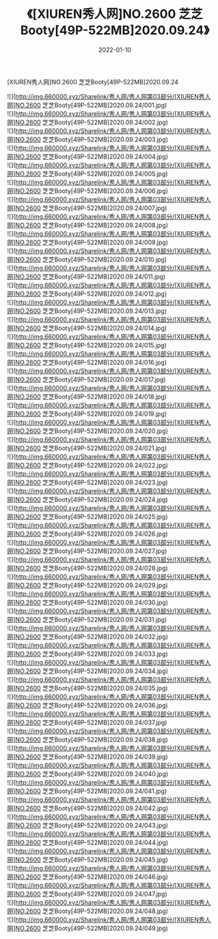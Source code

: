 ﻿---
layout: post
title:  《[XIUREN秀人网]NO.2600 芝芝Booty[49P-522MB]2020.09.24》
date:   2022-01-10
img: http://img.660000.xyz/Sharelink/秀人网/秀人网第03部分/[XIUREN秀人网]NO.2600 芝芝Booty[49P-522MB]2020.09.24/000.jpg
categories: [美女, 清纯, 唯美]
---

[XIUREN秀人网]NO.2600 芝芝Booty[49P-522MB]2020.09.24

 ![](http://img.660000.xyz/Sharelink/秀人网/秀人网第03部分/[XIUREN秀人网]NO.2600 芝芝Booty[49P-522MB]2020.09.24/001.jpg) <br>![](http://img.660000.xyz/Sharelink/秀人网/秀人网第03部分/[XIUREN秀人网]NO.2600 芝芝Booty[49P-522MB]2020.09.24/002.jpg) <br>![](http://img.660000.xyz/Sharelink/秀人网/秀人网第03部分/[XIUREN秀人网]NO.2600 芝芝Booty[49P-522MB]2020.09.24/003.jpg) <br>![](http://img.660000.xyz/Sharelink/秀人网/秀人网第03部分/[XIUREN秀人网]NO.2600 芝芝Booty[49P-522MB]2020.09.24/004.jpg) <br>![](http://img.660000.xyz/Sharelink/秀人网/秀人网第03部分/[XIUREN秀人网]NO.2600 芝芝Booty[49P-522MB]2020.09.24/005.jpg) <br>![](http://img.660000.xyz/Sharelink/秀人网/秀人网第03部分/[XIUREN秀人网]NO.2600 芝芝Booty[49P-522MB]2020.09.24/006.jpg) <br>![](http://img.660000.xyz/Sharelink/秀人网/秀人网第03部分/[XIUREN秀人网]NO.2600 芝芝Booty[49P-522MB]2020.09.24/007.jpg) <br>![](http://img.660000.xyz/Sharelink/秀人网/秀人网第03部分/[XIUREN秀人网]NO.2600 芝芝Booty[49P-522MB]2020.09.24/008.jpg) <br>![](http://img.660000.xyz/Sharelink/秀人网/秀人网第03部分/[XIUREN秀人网]NO.2600 芝芝Booty[49P-522MB]2020.09.24/009.jpg) <br>![](http://img.660000.xyz/Sharelink/秀人网/秀人网第03部分/[XIUREN秀人网]NO.2600 芝芝Booty[49P-522MB]2020.09.24/010.jpg) <br>![](http://img.660000.xyz/Sharelink/秀人网/秀人网第03部分/[XIUREN秀人网]NO.2600 芝芝Booty[49P-522MB]2020.09.24/011.jpg) <br>![](http://img.660000.xyz/Sharelink/秀人网/秀人网第03部分/[XIUREN秀人网]NO.2600 芝芝Booty[49P-522MB]2020.09.24/012.jpg) <br>![](http://img.660000.xyz/Sharelink/秀人网/秀人网第03部分/[XIUREN秀人网]NO.2600 芝芝Booty[49P-522MB]2020.09.24/013.jpg) <br>![](http://img.660000.xyz/Sharelink/秀人网/秀人网第03部分/[XIUREN秀人网]NO.2600 芝芝Booty[49P-522MB]2020.09.24/014.jpg) <br>![](http://img.660000.xyz/Sharelink/秀人网/秀人网第03部分/[XIUREN秀人网]NO.2600 芝芝Booty[49P-522MB]2020.09.24/015.jpg) <br>![](http://img.660000.xyz/Sharelink/秀人网/秀人网第03部分/[XIUREN秀人网]NO.2600 芝芝Booty[49P-522MB]2020.09.24/016.jpg) <br>![](http://img.660000.xyz/Sharelink/秀人网/秀人网第03部分/[XIUREN秀人网]NO.2600 芝芝Booty[49P-522MB]2020.09.24/017.jpg) <br>![](http://img.660000.xyz/Sharelink/秀人网/秀人网第03部分/[XIUREN秀人网]NO.2600 芝芝Booty[49P-522MB]2020.09.24/018.jpg) <br>![](http://img.660000.xyz/Sharelink/秀人网/秀人网第03部分/[XIUREN秀人网]NO.2600 芝芝Booty[49P-522MB]2020.09.24/019.jpg) <br>![](http://img.660000.xyz/Sharelink/秀人网/秀人网第03部分/[XIUREN秀人网]NO.2600 芝芝Booty[49P-522MB]2020.09.24/020.jpg) <br>![](http://img.660000.xyz/Sharelink/秀人网/秀人网第03部分/[XIUREN秀人网]NO.2600 芝芝Booty[49P-522MB]2020.09.24/021.jpg) <br>![](http://img.660000.xyz/Sharelink/秀人网/秀人网第03部分/[XIUREN秀人网]NO.2600 芝芝Booty[49P-522MB]2020.09.24/022.jpg) <br>![](http://img.660000.xyz/Sharelink/秀人网/秀人网第03部分/[XIUREN秀人网]NO.2600 芝芝Booty[49P-522MB]2020.09.24/023.jpg) <br>![](http://img.660000.xyz/Sharelink/秀人网/秀人网第03部分/[XIUREN秀人网]NO.2600 芝芝Booty[49P-522MB]2020.09.24/024.jpg) <br>![](http://img.660000.xyz/Sharelink/秀人网/秀人网第03部分/[XIUREN秀人网]NO.2600 芝芝Booty[49P-522MB]2020.09.24/025.jpg) <br>![](http://img.660000.xyz/Sharelink/秀人网/秀人网第03部分/[XIUREN秀人网]NO.2600 芝芝Booty[49P-522MB]2020.09.24/026.jpg) <br>![](http://img.660000.xyz/Sharelink/秀人网/秀人网第03部分/[XIUREN秀人网]NO.2600 芝芝Booty[49P-522MB]2020.09.24/027.jpg) <br>![](http://img.660000.xyz/Sharelink/秀人网/秀人网第03部分/[XIUREN秀人网]NO.2600 芝芝Booty[49P-522MB]2020.09.24/028.jpg) <br>![](http://img.660000.xyz/Sharelink/秀人网/秀人网第03部分/[XIUREN秀人网]NO.2600 芝芝Booty[49P-522MB]2020.09.24/029.jpg) <br>![](http://img.660000.xyz/Sharelink/秀人网/秀人网第03部分/[XIUREN秀人网]NO.2600 芝芝Booty[49P-522MB]2020.09.24/030.jpg) <br>![](http://img.660000.xyz/Sharelink/秀人网/秀人网第03部分/[XIUREN秀人网]NO.2600 芝芝Booty[49P-522MB]2020.09.24/031.jpg) <br>![](http://img.660000.xyz/Sharelink/秀人网/秀人网第03部分/[XIUREN秀人网]NO.2600 芝芝Booty[49P-522MB]2020.09.24/032.jpg) <br>![](http://img.660000.xyz/Sharelink/秀人网/秀人网第03部分/[XIUREN秀人网]NO.2600 芝芝Booty[49P-522MB]2020.09.24/033.jpg) <br>![](http://img.660000.xyz/Sharelink/秀人网/秀人网第03部分/[XIUREN秀人网]NO.2600 芝芝Booty[49P-522MB]2020.09.24/034.jpg) <br>![](http://img.660000.xyz/Sharelink/秀人网/秀人网第03部分/[XIUREN秀人网]NO.2600 芝芝Booty[49P-522MB]2020.09.24/035.jpg) <br>![](http://img.660000.xyz/Sharelink/秀人网/秀人网第03部分/[XIUREN秀人网]NO.2600 芝芝Booty[49P-522MB]2020.09.24/036.jpg) <br>![](http://img.660000.xyz/Sharelink/秀人网/秀人网第03部分/[XIUREN秀人网]NO.2600 芝芝Booty[49P-522MB]2020.09.24/037.jpg) <br>![](http://img.660000.xyz/Sharelink/秀人网/秀人网第03部分/[XIUREN秀人网]NO.2600 芝芝Booty[49P-522MB]2020.09.24/038.jpg) <br>![](http://img.660000.xyz/Sharelink/秀人网/秀人网第03部分/[XIUREN秀人网]NO.2600 芝芝Booty[49P-522MB]2020.09.24/039.jpg) <br>![](http://img.660000.xyz/Sharelink/秀人网/秀人网第03部分/[XIUREN秀人网]NO.2600 芝芝Booty[49P-522MB]2020.09.24/040.jpg) <br>![](http://img.660000.xyz/Sharelink/秀人网/秀人网第03部分/[XIUREN秀人网]NO.2600 芝芝Booty[49P-522MB]2020.09.24/041.jpg) <br>![](http://img.660000.xyz/Sharelink/秀人网/秀人网第03部分/[XIUREN秀人网]NO.2600 芝芝Booty[49P-522MB]2020.09.24/042.jpg) <br>![](http://img.660000.xyz/Sharelink/秀人网/秀人网第03部分/[XIUREN秀人网]NO.2600 芝芝Booty[49P-522MB]2020.09.24/043.jpg) <br>![](http://img.660000.xyz/Sharelink/秀人网/秀人网第03部分/[XIUREN秀人网]NO.2600 芝芝Booty[49P-522MB]2020.09.24/044.jpg) <br>![](http://img.660000.xyz/Sharelink/秀人网/秀人网第03部分/[XIUREN秀人网]NO.2600 芝芝Booty[49P-522MB]2020.09.24/045.jpg) <br>![](http://img.660000.xyz/Sharelink/秀人网/秀人网第03部分/[XIUREN秀人网]NO.2600 芝芝Booty[49P-522MB]2020.09.24/046.jpg) <br>![](http://img.660000.xyz/Sharelink/秀人网/秀人网第03部分/[XIUREN秀人网]NO.2600 芝芝Booty[49P-522MB]2020.09.24/047.jpg) <br>![](http://img.660000.xyz/Sharelink/秀人网/秀人网第03部分/[XIUREN秀人网]NO.2600 芝芝Booty[49P-522MB]2020.09.24/048.jpg) <br>![](http://img.660000.xyz/Sharelink/秀人网/秀人网第03部分/[XIUREN秀人网]NO.2600 芝芝Booty[49P-522MB]2020.09.24/049.jpg) <br>